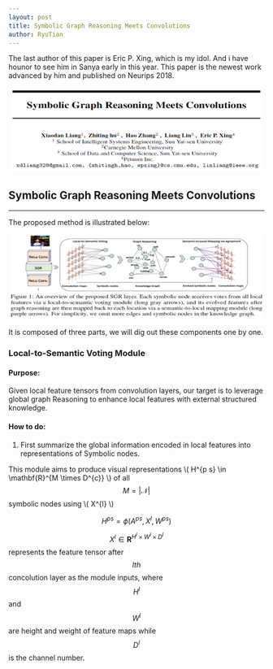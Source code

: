 ```yaml
---
layout: post
title: Symbolic Graph Reasoning Meets Convolutions
author: RyuTian
---
```


The last author of this paper is Eric P. Xing, which is my idol. And i have hounor to see him in Sanya early in this year. This paper is the newest work advanced by him and published on Neurips 2018.

![title](../images/sgr-1.png)

## Symbolic Graph Reasoning Meets Convolutions
-----
The proposed method is illustrated below:

![title](../images/sgr-2.png)

It is composed of three parts, we will dig out these components one by one.

### Local-to-Semantic Voting Module

<script type="text/javascript" src="http://cdn.mathjax.org/mathjax/latest/MathJax.js?config=default"></script>

#### Purpose:

Given local feature tensors from convolution layers, our target is to leverage global graph Reasoning to enhance local features with external structured knowledge.

#### How to do:

1. First summarize the global information encoded in local features into representations of Symbolic nodes.

This module aims to produce visual representations \\( H^{p s} \in \mathbf{R}^{M \times D^{c}} \\) of all $$ M=|\mathcal{N}| $$ symbolic nodes using \\( X^{l} \\)

$$ H^{p s}=\phi\left(A^{p s}, X^{l}, W^{p s}\right) $$

$$ X^{l} \in \mathbf{R}^{H^{l} \times W^{l} \times D^{l}} $$ represents the feature tensor after $$ lth $$ concolution layer as the module inputs, where $$ H^{l} $$ and $$ W^{l} $$ are height and weight of feature maps while $$ D^{l} $$ is the channel number.
